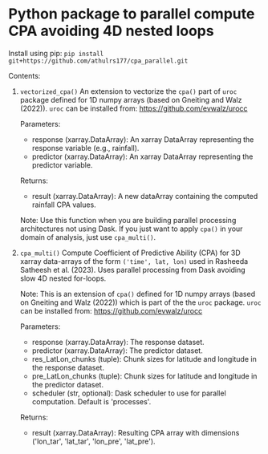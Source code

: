 # Python package to parallel compute CPA avoiding 4D nested loops

Install using pip: ```pip install git+https://github.com/athulrs177/cpa_parallel.git```

Contents:
1) ```vectorized_cpa()```
   An extension to vectorize the ```cpa()``` part of ```uroc``` package defined for 1D numpy arrays (based on Gneiting and Walz (2022)).
   ```uroc``` can be installed from: https://github.com/evwalz/urocc

   Parameters:
   - response (xarray.DataArray): An xarray DataArray representing the response variable (e.g., rainfall).
   - predictor (xarray.DataArray): An xarray DataArray representing the predictor variable.

   Returns:
   - result (xarray.DataArray): A new dataArray containing the computed rainfall CPA values.

   Note:
   Use this function when you are building parallel processing architectures not using Dask. 
   If you just want to apply ```cpa()``` in your domain of analysis, just use ```cpa_multi()```.

2) ```cpa_multi()```
   Compute Coefficient of Predictive Ability (CPA) for 3D xarray data-arrays of the form ```('time', lat, lon)``` used 
   in Rasheeda Satheesh et al. (2023).
   Uses parallel processing from Dask avoiding slow 4D nested for-loops.

   Note:
   This is an extension of ```cpa()``` defined for 1D numpy arrays (based on Gneiting and Walz (2022)) which is part of 
   the the ```uroc``` package. ```uroc``` can be installed from: https://github.com/evwalz/urocc 
    
   Parameters:
   - response (xarray.DataArray): The response dataset.
   - predictor (xarray.DataArray): The predictor dataset.
   - res_LatLon_chunks (tuple): Chunk sizes for latitude and longitude in the response dataset.
   - pre_LatLon_chunks (tuple): Chunk sizes for latitude and longitude in the predictor dataset.
   - scheduler (str, optional): Dask scheduler to use for parallel computation. Default is 'processes'.

   Returns:
   - result (xarray.DataArray): Resulting CPA array with dimensions ('lon_tar', 'lat_tar', 'lon_pre', 'lat_pre'). 



